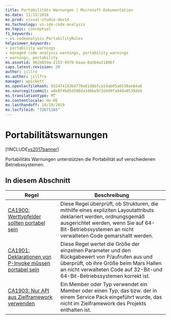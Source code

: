 ```yaml
---
title: Portabilitäts Warnungen | Microsoft-Dokumentation
ms.date: 11/15/2016
ms.prod: visual-studio-dev14
ms.technology: vs-ide-code-analysis
ms.topic: conceptual
f1_keywords:
- vs.codeanalysis.PortabilityRules
helpviewer_keywords:
- portability warnings
- managed code analysis warnings, portability warnings
- warnings, portability
ms.assetid: 902e859a-2153-4970-baaa-8a5b4a11806f
caps.latest.revision: 20
author: jillre
ms.author: jillfra
manager: wpickett
ms.openlocfilehash: 932474143b4770e81d8bfca14ab05a6538ae84a8
ms.sourcegitcommit: a8e8f4bd5d508da34bbe9f2d4d9fa94da0539de0
ms.translationtype: MT
ms.contentlocale: de-DE
ms.lasthandoff: 10/19/2019
ms.locfileid: "72671165"
---
```

# <a name="portability-warnings"></a>Portabilitätswarnungen
[!INCLUDE[vs2017banner](../includes/vs2017banner.md)]

Portabilitäts Warnungen unterstützen die Portabilität auf verschiedenen Betriebssystemen.

## <a name="in-this-section"></a>In diesem Abschnitt

|Regel|Beschreibung|
|----------|-----------------|
|[CA1900: Werttypfelder sollten portabel sein](../code-quality/ca1900-value-type-fields-should-be-portable.md)|Diese Regel überprüft, ob Strukturen, die mithilfe eines expliziten Layoutattributs deklariert werden, ordnungsgemäß ausgerichtet werden, wenn Sie auf 64-Bit-Betriebssystemen an nicht verwalteten Code gemarshallt werden.|
|[CA1901: Deklarationen von P-Invoke müssen portabel sein](../code-quality/ca1901-p-invoke-declarations-should-be-portable.md)|Diese Regel wertet die Größe der einzelnen Parameter und den Rückgabewert von P/aufrufen aus und überprüft, ob ihre Größe beim Mars Hallen an nicht verwalteten Code auf 32-Bit-und 64-Bit-Betriebssystemen korrekt ist.|
|[CA1903: Nur API aus Zielframework verwenden](../code-quality/ca1903-use-only-api-from-targeted-framework.md)|Ein Member oder Typ verwendet ein Member oder einen Typ, das bzw. der in einem Service Pack eingeführt wurde, das nicht im Zielframework des Projekts enthalten ist.|
